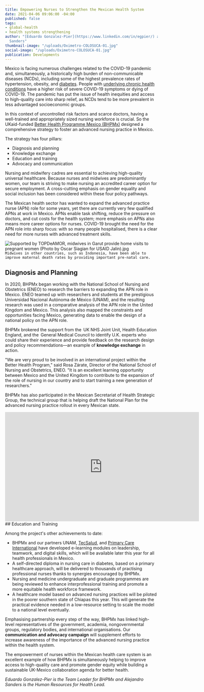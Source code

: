```yaml
---
title: Empowering Nurses to Strengthen the Mexican Health System
date: 2021-04-06 09:06:00 -04:00
published: false
tags:
- global-health
- health systems strengthening
author: "[Eduardo Gonzalez-Pier](https://www.linkedin.com/in/egpier/) and Alejandro
  Sanders"
thumbnail-image: "/uploads/Oximetro-COLOSUCA-01.jpg"
social-image: "/uploads/Oximetro-COLOSUCA-01.jpg"
publication: Developments
---
```


Mexico is facing numerous challenges related to the COVID-19 pandemic and, simultaneously, a historically high burden of non-communicable diseases (NCDs), including some of the highest prevalence rates of hypertension, obesity, and [diabetes](https://pubmed.ncbi.nlm.nih.gov/1299074/#:~:text=According%20to%20a%20recent%20national,where%20crude%20prevalence%20is%20higher.). People with [underlying chronic health conditions](https://www.paho.org/en/ncds-and-covid-19) have a higher risk of severe COVID-19 symptoms or dying of COVID-19. The pandemic has put the issue of health inequities and access to high-quality care into sharp relief, as NCDs tend to be more prevalent in less advantaged socioeconomic groups.  

In this context of uncontrolled risk factors and scarce doctors, having a well-trained and appropriately sized nursing workforce is crucial. So the UKaid-funded [Better Health Programme Mexico (BHPMx)](https://www.dai.com/our-work/projects/mexico-prosperity-fund-better-health-programme) designed a comprehensive strategy to foster an advanced nursing practice in Mexico. 





The strategy has four pillars:  

* Diagnosis and planning 
* Knowledge exchange 
* Education and training  
* Advocacy and communication 

Nursing and midwifery cadres are essential to achieving high-quality universal healthcare. Because nurses and midwives are predominantly women, our team is striving to make nursing an accredited career option for secure employment. A cross-cutting emphasis on gender equality and social inclusion has been considered within these four policy pathways. 

The Mexican health sector has wanted to expand the advanced practice nurse (APN) role for some years, yet there are currently very few qualified APNs at work in Mexico. APNs enable task shifting, reduce the pressure on doctors, and cut costs for the health system; more emphasis on APNs also means more career options for nurses. COVID-19 brought the need for the APN role into sharp focus: with so many people hospitalised, there is a clear need for more nurses with advanced treatment skills.

![Supported by TOPDeAMOR, midwives in Garut provide home visits to pregnant women (Photo by Oscar Siagian for USAID Jalin).jpg](/uploads/Supported%20by%20TOPDeAMOR,%20midwives%20in%20Garut%20provide%20home%20visits%20to%20pregnant%20women%20(Photo%20by%20Oscar%20Siagian%20for%20USAID%20Jalin).jpg)`Midwives in other countries, such as Indonesia, have been able to improve maternal death rates by providing important pre-natal care.`

## Diagnosis and Planning

In 2020, BHPMx began working with the National School of Nursing and Obstetrics (ENEO) to research the barriers to expanding the APN role in Mexico. ENEO teamed up with researchers and students at the prestigious Universidad Nacional Autónoma de México (UNAM), and the resulting research was used in a comparative analysis of the APN role in the United Kingdom and Mexico. This analysis also mapped the constraints and opportunities facing Mexico, generating data to enable the design of a national policy on the APN role.  

BHPMx brokered the support from the  UK NHS Joint Unit, Health Education England, and the  General Medical Council to identify U.K. experts who could share their experience and provide feedback on the research design and policy recommendations—an example of **knowledge exchange** in action.  

"We are very proud to be involved in an international project within the Better Health Program," said Rosa Zárate, Director of the National School of Nursing and Obstetrics, ENEO. "It is an excellent learning opportunity between Mexico and the United Kingdom to contribute to the expansion of the role of nursing in our country and to start training a new generation of researchers." 

BHPMx has also participated in the Mexican Secretariat of Health Strategic Group, the technical group that is helping draft the National Plan for the advanced nursing practice rollout in every Mexican state. 
<iframe src="https://player.vimeo.com/video/471017654" width="640" height="360" frameborder="0" allow="autoplay; fullscreen" allowfullscreen></iframe>
## Education and Training

Among the project's other achievements to date:

* BHPMx and our partners UNAM, [TecSalud](https://www.tecsalud.mx/), and [Primary Care International](https://pci-360.com/) have developed e-learning modules on leadership, teamwork, and digital skills, which will be available later this year for all health professionals in Mexico.  
* A self-directed diploma in nursing care in diabetes, based on a primary healthcare approach, will be delivered to thousands of practising professional nurses thanks to synergies encouraged by BHPMx.  
* Nursing and medicine undergraduate and graduate programmes are being reviewed to enhance interprofessional training and promote a more equitable health workforce framework.  
* A healthcare model based on advanced nursing practices will be piloted in the poorer southern state of Chiapas this year. This will generate the practical evidence needed in a low-resource setting to scale the model to a national level eventually. 

Emphasising partnership every step of the way, BHPMx has linked high-level representatives of the government, academia, nongovernmental groups, regulatory bodies, and international organisations. Our **communication and advocacy campaign** will supplement efforts to increase awareness of the importance of the advanced nursing practice within the health system.

The empowerment of nurses within the Mexican health care system is an excellent example of how BHPMx is simultaneously helping to improve access to high-quality care and promote gender equity while building a sustainable UK-Mexico collaboration agenda for better health. 

*Eduardo Gonzalez-Pier is the Team Leader for BHPMx and Alejandro Sanders is the Human Resources for Health Lead.*